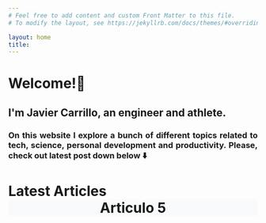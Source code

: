 ```yaml
---
# Feel free to add content and custom Front Matter to this file.
# To modify the layout, see https://jekyllrb.com/docs/themes/#overriding-theme-defaults

layout: home
title: 
---
```


<h1><b>Welcome!</b>👋</h1>

<h2 style="text-align: justify">I'm Javier Carrillo, an engineer and athlete.</h2>
<h3 style="text-align: justify">On this website I explore a bunch of different topics related to tech, science, personal development and productivity. Please, check out latest post down below ⬇️</h3>
<h1><b>Latest Articles<b>
<br>
<header style="background-color: #F8FAFC"><h10>Articulo 5</h10></header>
<br>
<script async data-uid="b6b777ef50" src="https://fabulous-maker-8008.ck.page/b6b777ef50/index.js"></script>
<br>
<!--
<header style="background-color: #F5F7F9; border-radius: 20px; padding: 10px">
</header>
-->
<!--
    <header style="background-color: #F5F7F9; border-radius: 20px; padding: 10px">
    <h3 style="text-align: justify">If you are interested about me, please check out <a href="https://jcentercreation.github.io/JekyllPersonalWeb/whoIam"><b>Who I Am</b></a> and <a href="https://jcentercreation.github.io/JekyllPersonalWeb/whatIdo"><b>What I Do</b></a> to know more about my career and personal life.</h3>
    </header>
    <br>
    <header style="background-color: #EAF2FB; border-radius: 20px; padding: 10px">
    <h3 style="text-align: justify;">And if you are one of those who prefer watching a movie rather than reading a book then you will enjoy more my <a href="https://www.youtube.com/channel/UCYYS01JxUBwsVUYocGZ9lQw/featured?view_as=subscriber"><b style="color: red">Youtube</b><b> Channel</b></a>.🎬</h3>
    </header>
    <br>
-->

<!--
    <header style="background-color: #020C2B; border-radius: 20px; padding: 10px">
    <h3 style="text-align: center; color: white">Thanks for stopping by and don't forget to subscribe!!!</h3>
    </header>
    <br>
    <br>
-->

<!--
    <table align="center" bgcolor="#1E679A" style="border: none; border-radius: 20px; width: 50%"> 
        <tr style="border: none"> 
            <td width="50" style="border: none" align="center">
                <font width="50" color="#FFFFFF" face="arial, verdana, helvetica" style="border: none"> 
                    <h2><b>Don't forget to subscribe to my weekly tech newsletter 💌</b></h2>
                    <section align="center">
                        <form action="https://formspree.io/f/xoqpkyor" method="POST" align="center">
                            <label><input style="font-size: 100%; border: #FFFFFF solid;" size="25" type="text" name="_replyto" placeholder="Your mail here"></label>
                            <br>
                            <button style="font-size: 100%; padding: 10px; font-weight: 700; color: #FFFFFF; background-color: #1E679A; border-radius: 4px; border: solid;" type="submit" face="arial, verdana, helvetica">Subscribe</button>
                        </form>
                    </section>
                    </font>
            </td> 
        </tr> 
    </table>
-->